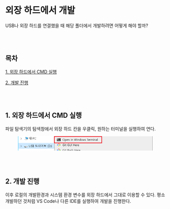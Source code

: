 # 외장 하드에서 개발

<p>USB나 외장 하드를 연결했을 때 해당 폴더에서 개발하려면 어떻게 해야 할까?</p>

<br><br>

## 목차
<p>

[1. 외장 하드에서 CMD 실행](#1-외장-하드에서-cmd-실행)
</p>
<p>

[2. 개발 진행](#2-개발-진행)
</p>

<br><br>

## 1. 외장 하드에서 CMD 실행

<p>파일 탐색기의 탐색창에서 외장 하드 칸을 우클릭, 원하는 터미널을 실행하여 연다.</p>

<p align='center'>
  <figure>
      <img src="./resources/1.png" alt="그림1">
  </figure>
</p>

<br><br>

## 2. 개발 진행
<p>이후 로컬의 개발환경과 시스템 환경 변수를 외장 하드에서 그대로 이용할 수 있다. 평소 개발하던 것처럼 VS Code나 다른 IDE를 실행하여 개발을 진행한다.</p>

<br><br>